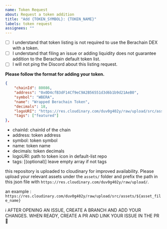 ```yaml
---
name: Token Request
about: Request a token addition
title: "Add {TOKEN_SYMBOL}: {TOKEN_NAME}"
labels: token request
assignees: ""
---
```


- [ ] I understand that token listing is not required to use the Berachain DEX with a token.
- [ ] I understand that filing an issue or adding liquidity does not guarantee addition to the Berachain default token list.
- [ ] I will not ping the Discord about this listing request.

**Please follow the format for adding your token.**

```json
{
    "chainId": 80086,
    "address": "0x0D4cfB3dF14Cf9eC9A2B56551d3d6b1b9d21AeB0",
    "symbol": "WBERA",
    "name": "Wrapped Berachain Token",
    "decimals": 18,
    "logoURI": "https://res.cloudinary.com/duv0g402y/raw/upload/src/assets/wbera.png",
    "tags": ["featured"]
},
```

- chainId: chainId of the chain
- address: token address
- symbol: token symbol
- name: token name
- decimals: token decimals
- logoURI: path to token icon in default-list repo
- tags: [(optional)] leave empty array if not tags

this repository is uploaded to cloudinary for improved availability. Please upload your relevant assets under the `assets/` folder and prefix the path in this json file with `https://res.cloudinary.com/duv0g402y/raw/upload/`.

an example :
`https://res.cloudinary.com/duv0g402y/raw/upload/src/assets/${asset_file_name}`

ℹ️ AFTER OPENING AN ISSUE, CREATE A BRANCH AND ADD YOUR CHANGES. WHEN READY, CREATE A PR AND LINK YOUR ISSUE IN THE PR 🚀
